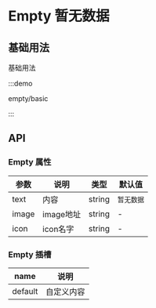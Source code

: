 # Empty 暂无数据

## 基础用法

基础用法

:::demo

empty/basic

:::

## API

### Empty 属性

| 参数  | 说明      | 类型   | 默认值     |
| ----- | --------- | ------ | ---------- |
| text  | 内容      | string | `暂无数据` |
| image | image地址 | string | -          |
| icon  | icon名字  | string | -          |



### Empty 插槽

| name    | 说明       |
| ------- | ---------- |
| default | 自定义内容 |


